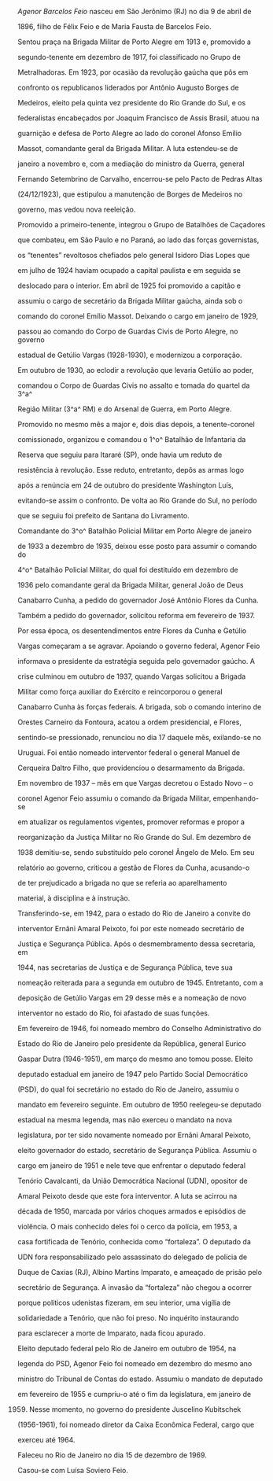 

*Agenor Barcelos Feio* nasceu em São Jerônimo (RJ) no dia 9 de abril de

1896, filho de Félix Feio e de Maria Fausta de Barcelos Feio.



Sentou praça na Brigada Militar de Porto Alegre em 1913 e, promovido a

segundo-tenente em dezembro de 1917, foi classificado no Grupo de

Metralhadoras. Em 1923, por ocasião da revolução gaúcha que pôs em

confronto os republicanos liderados por Antônio Augusto Borges de

Medeiros, eleito pela quinta vez presidente do Rio Grande do Sul, e os

federalistas encabeçados por Joaquim Francisco de Assis Brasil, atuou na

guarnição e defesa de Porto Alegre ao lado do coronel Afonso Emílio

Massot, comandante geral da Brigada Militar. A luta estendeu-se de

janeiro a novembro e, com a mediação do ministro da Guerra, general

Fernando Setembrino de Carvalho, encerrou-se pelo Pacto de Pedras Altas

(24/12/1923), que estipulou a manutenção de Borges de Medeiros no

governo, mas vedou nova reeleição.



Promovido a primeiro-tenente, integrou o Grupo de Batalhões de Caçadores

que combateu, em São Paulo e no Paraná, ao lado das forças governistas,

os “tenentes” revoltosos chefiados pelo general Isidoro Dias Lopes que

em julho de 1924 haviam ocupado a capital paulista e em seguida se

deslocado para o interior. Em abril de 1925 foi promovido a capitão e

assumiu o cargo de secretário da Brigada Militar gaúcha, ainda sob o

comando do coronel Emílio Massot. Deixando o cargo em janeiro de 1929,

passou ao comando do Corpo de Guardas Civis de Porto Alegre, no governo

estadual de Getúlio Vargas (1928-1930), e modernizou a corporação.



Em outubro de 1930, ao eclodir a revolução que levaria Getúlio ao poder,

comandou o Corpo de Guardas Civis no assalto e tomada do quartel da 3^a^

Região Militar (3^a^ RM) e do Arsenal de Guerra, em Porto Alegre.

Promovido no mesmo mês a major e, dois dias depois, a tenente-coronel

comissionado, organizou e comandou o 1^o^ Batalhão de Infantaria da

Reserva que seguiu para Itararé (SP), onde havia um reduto de

resistência à revolução. Esse reduto, entretanto, depôs as armas logo

após a renúncia em 24 de outubro do presidente Washington Luís,

evitando-se assim o confronto. De volta ao Rio Grande do Sul, no período

que se seguiu foi prefeito de Santana do Livramento.



Comandante do 3^o^ Batalhão Policial Militar em Porto Alegre de janeiro

de 1933 a dezembro de 1935, deixou esse posto para assumir o comando do

4^o^ Batalhão Policial Militar, do qual foi destituído em dezembro de

1936 pelo comandante geral da Brigada Militar, general João de Deus

Canabarro Cunha, a pedido do governador José Antônio Flores da Cunha.

Também a pedido do governador, solicitou reforma em fevereiro de 1937.

Por essa época, os desentendimentos entre Flores da Cunha e Getúlio

Vargas começaram a se agravar. Apoiando o governo federal, Agenor Feio

informava o presidente da estratégia seguida pelo governador gaúcho. A

crise culminou em outubro de 1937, quando Vargas solicitou a Brigada

Militar como força auxiliar do Exército e reincorporou o general

Canabarro Cunha às forças federais. A brigada, sob o comando interino de

Orestes Carneiro da Fontoura, acatou a ordem presidencial, e Flores,

sentindo-se pressionado, renunciou no dia 17 daquele mês, exilando-se no

Uruguai. Foi então nomeado interventor federal o general Manuel de

Cerqueira Daltro Filho, que providenciou o desarmamento da Brigada.



Em novembro de 1937 – mês em que Vargas decretou o Estado Novo – o

coronel Agenor Feio assumiu o comando da Brigada Militar, empenhando-se

em atualizar os regulamentos vigentes, promover reformas e propor a

reorganização da Justiça Militar no Rio Grande do Sul. Em dezembro de

1938 demitiu-se, sendo substituído pelo coronel Ângelo de Melo. Em seu

relatório ao governo, criticou a gestão de Flores da Cunha, acusando-o

de ter prejudicado a brigada no que se referia ao aparelhamento

material, à disciplina e à instrução.



Transferindo-se, em 1942, para o estado do Rio de Janeiro a convite do

interventor Ernâni Amaral Peixoto, foi por este nomeado secretário de

Justiça e Segurança Pública. Após o desmembramento dessa secretaria, em

1944, nas secretarias de Justiça e de Segurança Pública, teve sua

nomeação reiterada para a segunda em outubro de 1945. Entretanto, com a

deposição de Getúlio Vargas em 29 desse mês e a nomeação de novo

interventor no estado do Rio, foi afastado de suas funções.



Em fevereiro de 1946, foi nomeado membro do Conselho Administrativo do

Estado do Rio de Janeiro pelo presidente da República, general Eurico

Gaspar Dutra (1946-1951), em março do mesmo ano tomou posse. Eleito

deputado estadual em janeiro de 1947 pelo Partido Social Democrático

(PSD), do qual foi secretário no estado do Rio de Janeiro, assumiu o

mandato em fevereiro seguinte. Em outubro de 1950 reelegeu-se deputado

estadual na mesma legenda, mas não exerceu o mandato na nova

legislatura, por ter sido novamente nomeado por Ernâni Amaral Peixoto,

eleito governador do estado, secretário de Segurança Pública. Assumiu o

cargo em janeiro de 1951 e nele teve que enfrentar o deputado federal

Tenório Cavalcanti, da União Democrática Nacional (UDN), opositor de

Amaral Peixoto desde que este fora interventor. A luta se acirrou na

década de 1950, marcada por vários choques armados e episódios de

violência. O mais conhecido deles foi o cerco da polícia, em 1953, a

casa fortificada de Tenório, conhecida como “fortaleza”. O deputado da

UDN fora responsabilizado pelo assassinato do delegado de polícia de

Duque de Caxias (RJ), Albino Martins Imparato, e ameaçado de prisão pelo

secretário de Segurança. A invasão da “fortaleza” não chegou a ocorrer

porque políticos udenistas fizeram, em seu interior, uma vigília de

solidariedade a Tenório, que não foi preso. No inquérito instaurando

para esclarecer a morte de Imparato, nada ficou apurado.



Eleito deputado federal pelo Rio de Janeiro em outubro de 1954, na

legenda do PSD, Agenor Feio foi nomeado em dezembro do mesmo ano

ministro do Tribunal de Contas do estado. Assumiu o mandato de deputado

em fevereiro de 1955 e cumpriu-o até o fim da legislatura, em janeiro de

1959. Nesse momento, no governo do presidente Juscelino Kubitschek

(1956-1961), foi nomeado diretor da Caixa Econômica Federal, cargo que

exerceu até 1964.



Faleceu no Rio de Janeiro no dia 15 de dezembro de 1969.



Casou-se com Luísa Soviero Feio.



